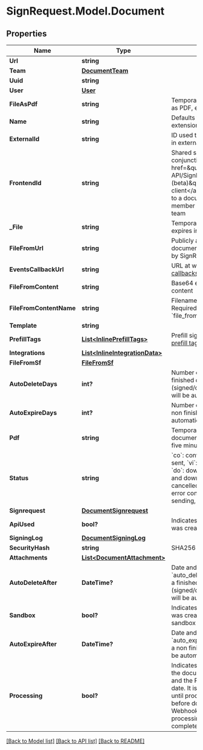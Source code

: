 # SignRequest.Model.Document
## Properties

Name | Type | Description | Notes
------------ | ------------- | ------------- | -------------
**Url** | **string** |  | [optional] 
**Team** | [**DocumentTeam**](DocumentTeam.md) |  | [optional] 
**Uuid** | **string** |  | [optional] 
**User** | [**User**](User.md) |  | [optional] 
**FileAsPdf** | **string** | Temporary URL to original file as PDF, expires in five minutes | [optional] 
**Name** | **string** | Defaults to filename, including extension | [optional] 
**ExternalId** | **string** | ID used to reference document in external system | [optional] 
**FrontendId** | **string** | Shared secret used in conjunction with &lt;a href&#x3D;\&quot;#section/Frontend-API/SignRequest-js-client-(beta)\&quot;&gt;SignRequest-js client&lt;/a&gt; to grant user access to a document that&#39;s not a member of the document&#39;s team | [optional] 
**_File** | **string** | Temporary URL to original file, expires in five minutes | [optional] 
**FileFromUrl** | **string** | Publicly accessible URL of document to be downloaded by SignRequest | [optional] 
**EventsCallbackUrl** | **string** | URL at which to receive [event callbacks](#section/Events/Events-callback) for this document | [optional] 
**FileFromContent** | **string** | Base64 encoded document content | [optional] 
**FileFromContentName** | **string** | Filename, including extension. Required when using &#x60;file_from_content&#x60;. | [optional] 
**Template** | **string** |  | [optional] 
**PrefillTags** | [**List&lt;InlinePrefillTags&gt;**](InlinePrefillTags.md) | Prefill signer input data, see [prefill tags](#section/Preparing-a-document/Prefill-tags-templates) | [optional] 
**Integrations** | [**List&lt;InlineIntegrationData&gt;**](InlineIntegrationData.md) |  | [optional] 
**FileFromSf** | [**FileFromSf**](FileFromSf.md) |  | [optional] 
**AutoDeleteDays** | **int?** | Number of days after which a finished document (signed/cancelled/declined) will be automatically deleted | [optional] 
**AutoExpireDays** | **int?** | Number of days after which a non finished document will be automatically expired | [optional] 
**Pdf** | **string** | Temporary URL to signed document as PDF, expires in five minutes | [optional] 
**Status** | **string** | &#x60;co&#x60;: converting, &#x60;ne&#x60;: new, &#x60;se&#x60;: sent, &#x60;vi&#x60;: viewed, &#x60;si&#x60;: signed, &#x60;do&#x60;: downloaded, &#x60;sd&#x60;: signed and downloaded, &#x60;ca&#x60;: cancelled, &#x60;de&#x60;: declined, &#x60;ec&#x60;: error converting, &#x60;es&#x60;: error sending, &#x60;xp&#x60;: expired | [optional] 
**Signrequest** | [**DocumentSignrequest**](DocumentSignrequest.md) |  | [optional] 
**ApiUsed** | **bool?** | Indicates whether document was created using the API | [optional] 
**SigningLog** | [**DocumentSigningLog**](DocumentSigningLog.md) |  | [optional] 
**SecurityHash** | **string** | SHA256 hash of PDF contents | [optional] 
**Attachments** | [**List&lt;DocumentAttachment&gt;**](DocumentAttachment.md) |  | [optional] 
**AutoDeleteAfter** | **DateTime?** | Date and time calculated using &#x60;auto_delete_days&#x60; after which a finished document (signed/cancelled/declined) will be automatically deleted | [optional] 
**Sandbox** | **bool?** | Indicates whether document was created as part of a sandbox team | [optional] 
**AutoExpireAfter** | **DateTime?** | Date and time calculated using &#x60;auto_expire_days&#x60; after which a non finished document will be automatically expired | [optional] 
**Processing** | **bool?** | Indicates whether a change to the document is processing and the PDF may be out of date. It is recommended to wait until processing has finished before downloading the PDF. Webhooks are not sent until processing has been completed. | [optional] 

[[Back to Model list]](../README.md#documentation-for-models) [[Back to API list]](../README.md#documentation-for-api-endpoints) [[Back to README]](../README.md)

